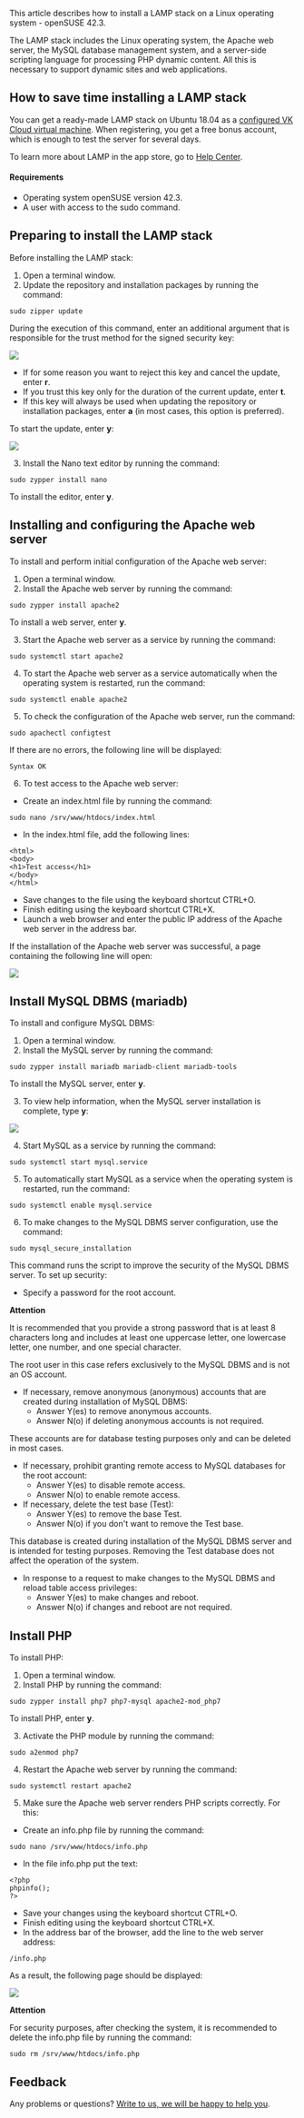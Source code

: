This article describes how to install a LAMP stack on a Linux operating system - openSUSE 42.3.

The LAMP stack includes the Linux operating system, the Apache web server, the MySQL database management system, and a server-side scripting language for processing PHP dynamic content. All this is necessary to support dynamic sites and web applications.

## How to save time installing a LAMP stack

You can get a ready-made LAMP stack on Ubuntu 18.04 as a [configured VK Cloud virtual machine](https://mcs.mail.ru/app/services/marketplace/). When registering, you get a free bonus account, which is enough to test the server for several days.

To learn more about LAMP in the app store, go to [Help Center](https://mcs.mail.ru/help/quick-start/-lamp-stack-apachephp).

#### Requirements

- Operating system openSUSE version 42.3.
- A user with access to the sudo command.

## Preparing to install the LAMP stack

Before installing the LAMP stack:

1. Open a terminal window.
2. Update the repository and installation packages by running the command:

```
sudo zipper update
```

During the execution of this command, enter an additional argument that is responsible for the trust method for the signed security key:

![](./assets/1554622498215-1554622498215.png)

- If for some reason you want to reject this key and cancel the update, enter **r**.
- If you trust this key only for the duration of the current update, enter **t**.
- If this key will always be used when updating the repository or installation packages, enter **a** (in most cases, this option is preferred).

To start the update, enter **y**:

![](./assets/1554622498495-1554622498495.png)

3. Install the Nano text editor by running the command:

```
sudo zypper install nano
```

To install the editor, enter **y**.

## Installing and configuring the Apache web server

To install and perform initial configuration of the Apache web server:

1. Open a terminal window.
2. Install the Apache web server by running the command:

```
sudo zypper install apache2
```

To install a web server, enter **y**.

3. Start the Apache web server as a service by running the command:

```
sudo systemctl start apache2
```

4. To start the Apache web server as a service automatically when the operating system is restarted, run the command:

```
sudo systemctl enable apache2
```

5. To check the configuration of the Apache web server, run the command:

```
sudo apachectl configtest
```

If there are no errors, the following line will be displayed:

```
Syntax OK
```

6. To test access to the Apache web server:

- Create an index.html file by running the command:

```
sudo nano /srv/www/htdocs/index.html
```

- In the index.html file, add the following lines:

```
<html>
<body>
<h1>Test access</h1>
</body>
</html>
```

- Save changes to the file using the keyboard shortcut CTRL+O.
- Finish editing using the keyboard shortcut CTRL+X.
- Launch a web browser and enter the public IP address of the Apache web server in the address bar.

If the installation of the Apache web server was successful, a page containing the following line will open:

![](./assets/1554625419224-1554625419224.png)

## Install MySQL DBMS (mariadb)

To install and configure MySQL DBMS:

1. Open a terminal window.
2. Install the MySQL server by running the command:

```
sudo zypper install mariadb mariadb-client mariadb-tools
```

To install the MySQL server, enter **y**.

3. To view help information, when the MySQL server installation is complete, type **y**:

![](./assets/1554625522460-1554625522460.png)

4. Start MySQL as a service by running the command:

```
sudo systemctl start mysql.service
```

5. To automatically start MySQL as a service when the operating system is restarted, run the command:

```
sudo systemctl enable mysql.service
```

6. To make changes to the MySQL DBMS server configuration, use the command:

```
sudo mysql_secure_installation
```

This command runs the script to improve the security of the MySQL DBMS server. To set up security:

- Specify a password for the root account.

<warn>

**Attention**

It is recommended that you provide a strong password that is at least 8 characters long and includes at least one uppercase letter, one lowercase letter, one number, and one special character.

</warn>

The root user in this case refers exclusively to the MySQL DBMS and is not an OS account.

- If necessary, remove anonymous (anonymous) accounts that are created during installation of MySQL DBMS:
  - Answer Y(es) to remove anonymous accounts.
  - Answer N(o) if deleting anonymous accounts is not required.

These accounts are for database testing purposes only and can be deleted in most cases.

- If necessary, prohibit granting remote access to MySQL databases for the root account:
  - Answer Y(es) to disable remote access.
  - Answer N(o) to enable remote access.
- If necessary, delete the test base (Test):
  - Answer Y(es) to remove the base Test.
  - Answer N(o) if you don't want to remove the Test base.

This database is created during installation of the MySQL DBMS server and is intended for testing purposes. Removing the Test database does not affect the operation of the system.

- In response to a request to make changes to the MySQL DBMS and reload table access privileges:
  - Answer Y(es) to make changes and reboot.
  - Answer N(o) if changes and reboot are not required.

## Install PHP

To install PHP:

1. Open a terminal window.
2. Install PHP by running the command:

```
sudo zypper install php7 php7-mysql apache2-mod_php7
```

To install PHP, enter **y**.

3. Activate the PHP module by running the command:

```
sudo a2enmod php7
```

4. Restart the Apache web server by running the command:

```
sudo systemctl restart apache2
```

5. Make sure the Apache web server renders PHP scripts correctly. For this:

- Create an info.php file by running the command:

```
sudo nano /srv/www/htdocs/info.php
```

- In the file info.php put the text:

```
<?php
phpinfo();
?>
```

- Save your changes using the keyboard shortcut CTRL+O.
- Finish editing using the keyboard shortcut CTRL+X.
- In the address bar of the browser, add the line to the web server address:

```
/info.php
```

As a result, the following page should be displayed:

![](./assets/1554626348295-1554626348295.png)

<warn>

**Attention**

For security purposes, after checking the system, it is recommended to delete the info.php file by running the command:

```
sudo rm /srv/www/htdocs/info.php
```

</warn>

## **Feedback**

Any problems or questions? [Write to us, we will be happy to help you](https://mcs.mail.ru/help/contact-us).
